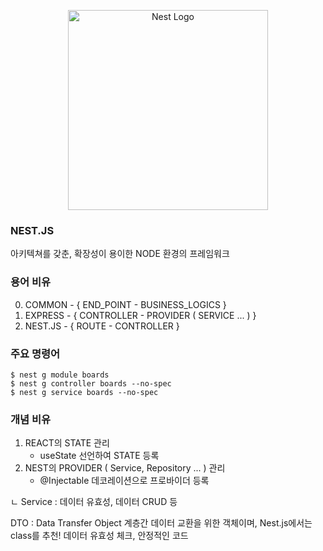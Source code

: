 <p align="center">
  <a href="http://nestjs.com/" target="blank"><img src="https://nestjs.com/img/logo_text.svg" width="320" alt="Nest Logo" /></a>
</p>

### NEST.JS

아키텍쳐를 갖춘, 확장성이 용이한 NODE 환경의 프레임워크


### 용어 비유
0. COMMON - { END_POINT - BUSINESS_LOGICS }
1. EXPRESS - { CONTROLLER - PROVIDER ( SERVICE ... ) }
2. NEST.JS - { ROUTE - CONTROLLER }

### 주요 명령어

```shell
$ nest g module boards
$ nest g controller boards --no-spec
$ nest g service boards --no-spec
```

### 개념 비유
1. REACT의 STATE 관리
    - useState 선언하여 STATE 등록
2. NEST의 PROVIDER ( Service, Repository ... ) 관리
    - @Injectable 데코레이션으로 프로바이더 등록


ㄴ Service : 데이터 유효성, 데이터 CRUD 등

DTO : Data Transfer Object
계층간 데이터 교환을 위한 객체이며, Nest.js에서는 class를 추천!
데이터 유효성 체크, 안정적인 코드

